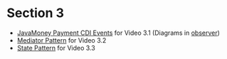 # Section 3

- [JavaMoney Payment CDI Events](https://github.com/JavaMoney/javamoney-examples/tree/master/web/javamoney-payment-cdi-event) for Video 3.1 (Diagrams in [observer](observer))
- [Mediator Pattern](mediator) for Video 3.2
- [State Pattern](state) for Video 3.3